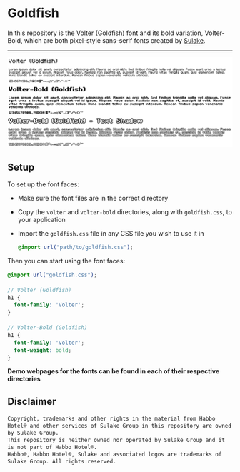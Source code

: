 # Goldfish

In this repository is the Volter (Goldfish) font and its bold variation, Volter-Bold, which are both pixel-style sans-serif fonts created by [Sulake](http://www.sulake.com/).

---

<img src="./demo.png">

## Setup

To set up the font faces:

- Make sure the font files are in the correct directory
- Copy the `volter` and `volter-bold` directories, along with `goldfish.css`, to your application
- Import the `goldfish.css` file in any CSS file you wish to use it in

  ```scss
  @import url("path/to/goldfish.css");
  ```

Then you can start using the font faces:

```scss
@import url("goldfish.css");

// Volter (Goldfish)
h1 {
  font-family: 'Volter';
}

// Volter-Bold (Goldfish)
h1 {
  font-family: 'Volter';
  font-weight: bold;
}
```

**Demo webpages for the fonts can be found in each of their respective directories**

## Disclaimer

```
Copyright, trademarks and other rights in the material from Habbo Hotel® and other services of Sulake Group in this repository are owned by Sulake Group.
This repository is neither owned nor operated by Sulake Group and it is not part of Habbo Hotel®.
Habbo®, Habbo Hotel®, Sulake and associated logos are trademarks of Sulake Group. All rights reserved.
```
